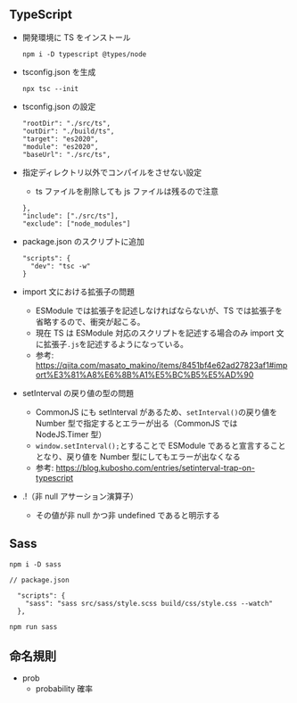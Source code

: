 ## TypeScript

- 開発環境に TS をインストール

  ```
  npm i -D typescript @types/node
  ```

- tsconfig.json を生成

  ```
  npx tsc --init
  ```

- tsconfig.json の設定

  ```
  "rootDir": "./src/ts",
  "outDir": "./build/ts",
  "target": "es2020",
  "module": "es2020",
  "baseUrl": "./src/ts",
  ```

- 指定ディレクトリ以外でコンパイルをさせない設定

  - ts ファイルを削除しても js ファイルは残るので注意

  ```
  },
  "include": ["./src/ts"],
  "exclude": ["node_modules"]
  ```

- package.json のスクリプトに追加

  ```
  "scripts": {
    "dev": "tsc -w"
  }
  ```

- import 文における拡張子の問題

  - ESModule では拡張子を記述しなければならないが、TS では拡張子を省略するので、衝突が起こる。
  - 現在 TS は ESModule 対応のスクリプトを記述する場合のみ import 文に拡張子`.js`を記述するようになっている。
  - 参考: https://qiita.com/masato_makino/items/8451bf4e62ad27823af1#import%E3%81%A8%E6%8B%A1%E5%BC%B5%E5%AD%90

- setInterval の戻り値の型の問題

  - CommonJS にも setInterval があるため、`setInterval()`の戻り値を Number 型で指定するとエラーが出る（CommonJS では NodeJS.Timer 型）
  - `window.setInterval();`とすることで ESModule であると宣言することとなり、戻り値を Number 型にしてもエラーが出なくなる
  - 参考: https://blog.kubosho.com/entries/setinterval-trap-on-typescript

- .!（非 null アサーション演算子）
  - その値が非 null かつ非 undefined であると明示する

## Sass

```
npm i -D sass
```

```
// package.json

  "scripts": {
    "sass": "sass src/sass/style.scss build/css/style.css --watch"
  },
```

```
npm run sass
```

## 命名規則

- prob
  - probability 確率
